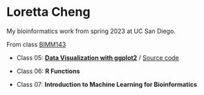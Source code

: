 # Loretta Cheng
My bioinformatics work from spring 2023 at UC San Diego. 

From class [BIMM143](https://bioboot.github.io/bimm143_S23/) 

- Class 05: [**Data Visualization with ggplot2**](Class05.pdf) / [Source code](https://github.com/lorettahey/bimm143/blob/main/class05/Class05.pdf)

- Class 06: **R Functions** 

- Class 07: **Introduction to Machine Learning for Bioinformatics** 


